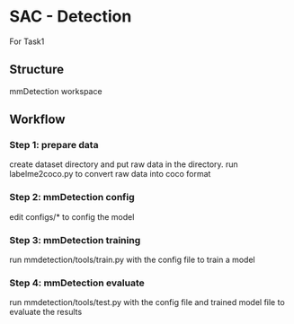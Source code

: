 # SAC - Detection

For Task1

## Structure

mmDetection workspace

## Workflow

### Step 1: prepare data

create dataset directory and put raw data in the directory.
run labelme2coco.py to convert raw data into coco format

### Step 2: mmDetection config

edit configs/* to config the model

### Step 3: mmDetection training

run mmdetection/tools/train.py with the config file to train a model

### Step 4: mmDetection evaluate

run mmdetection/tools/test.py with the config file and trained model file to evaluate the results

